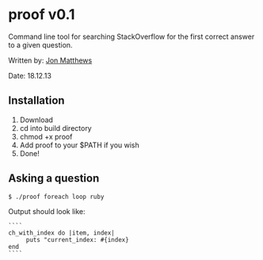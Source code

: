 # proof v0.1

Command line tool for searching StackOverflow for the first correct answer to a given question.

Written by: [Jon Matthews](https://github.com/joncarlmatthews)

Date: 18.12.13

## Installation

1. Download
2. cd into build directory
3. chmod +x proof
4. Add proof to your $PATH if you wish
5. Done!

## Asking a question

	$ ./proof foreach loop ruby

Output should look like:

	````
	ch_with_index do |item, index|
 		 puts "current_index: #{index}
	end
	````
